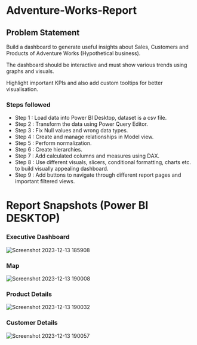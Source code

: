 # Adventure-Works-Report

## Problem Statement

Build a dashboard to generate useful insights about Sales, Customers and Products of Adventure Works (Hypothetical business).

The dashboard should be interactive and must show various trends using graphs and visuals.

Highlight important KPIs and also add custom tooltips for better visualisation.

### Steps followed 

- Step 1 : Load data into Power BI Desktop, dataset is a csv file.
- Step 2 : Transform the data using Power Query Editor.
- Step 3 : Fix Null values and wrong data types.
- Step 4 : Create and manage relationships in Model view.
- Step 5 : Perform normalization.
- Step 6 : Create hierarchies.
- Step 7 : Add calculated columns and measures using DAX.
- Step 8 : Use different visuals, slicers, conditional formatting, charts etc. to build visually appealing dashboard.
- Step 9 : Add buttons to navigate through different report pages and important filtered views.
 
 # Report Snapshots (Power BI DESKTOP)

 ### Executive Dashboard
![Screenshot 2023-12-13 185908](https://github.com/Raja-Dagur/Adventure-Works-Report/assets/116354238/5d668392-f022-47ee-b5b3-337edd8eb4b2)

### Map
![Screenshot 2023-12-13 190008](https://github.com/Raja-Dagur/Adventure-Works-Report/assets/116354238/a64dfee5-6cdd-4992-a055-69b2e00a2130)

### Product Details
![Screenshot 2023-12-13 190032](https://github.com/Raja-Dagur/Adventure-Works-Report/assets/116354238/6bf93ced-7253-4950-b166-059e76faadda)

### Customer Details
![Screenshot 2023-12-13 190057](https://github.com/Raja-Dagur/Adventure-Works-Report/assets/116354238/6f3e9105-7b29-408b-bf1f-2a02468e7233)
